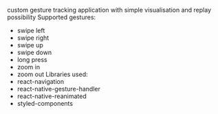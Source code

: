 custom gesture tracking application with simple visualisation and replay possibility
Supported gestures:
- swipe left
- swipe right
- swipe up
- swipe down
- long press
- zoom in
- zoom out
Libraries used:
- react-navigation
- react-native-gesture-handler
- react-native-reanimated
- styled-components
